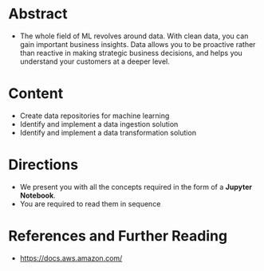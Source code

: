 # Abstract

* The whole field of ML revolves around data. With clean data, you can gain important business insights. Data allows you to be proactive rather than reactive in making strategic business decisions, and helps you understand your customers at a deeper level.

# Content

* Create data repositories for machine learning
* Identify and implement a data ingestion solution
* Identify and implement a data transformation solution

# Directions

* We present you with all the concepts required in the form of a **Jupyter Notebook**. 
* You are required to read them in sequence

# References and Further Reading

* https://docs.aws.amazon.com/
